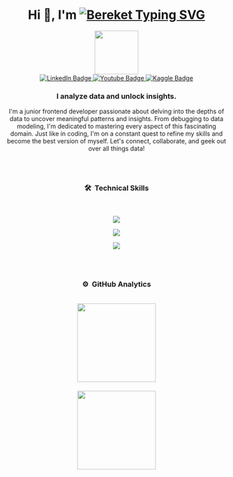 <h1 align="center">Hi 👋, I'm <a href="https://github.com/Bereket12-G"><img style="margin-bottom: -10px" src="https://readme-typing-svg.demolab.com?font=Noto+Nastaliq+Urdu&weight=700&size=32&duration=700&pause=1000&color=028fe6&center=true&vCenter=true&random=false&width=160&lines=Bereket;%E3%82%A2%E3%83%96%E3%83%87%E3%83%AA%E3%83%A9;%D8%B9%D8%A8%D8%AF%D8%A7%D9%84%D8%A5%D9%84%D9%87" alt="Bereket Typing SVG" /></a></h1>

<div id="header" align="center">
  <img src="https://media.giphy.com/media/M9gbBd9nbDrOTu1Mqx/giphy.gif" width="100"/>
</div>
<div id="badges" align="center">
  <a href="https://www.linkedin.com/in/bereket-Gezhagne/">
    <img src="https://img.shields.io/badge/LinkedIn-blue?style=for-the-badge&logo=linkedin&logoColor=white" alt="LinkedIn Badge"/>
  </a>
  <a href="https://twitter.com/bereket">
    <img src="https://img.shields.io/badge/@X-black?style=for-the-badge&logo=X&logoColor=white" alt="Youtube Badge"/>
  </a>
  <a href="https://www.kaggle.com/bereket" target="_blank">
    <img src="https://img.shields.io/badge/Kaggle-blue?style=for-the-badge&logo=kaggle&logoColor=white" alt="Kaggle Badge"/>
  </a>
</div>


<h3 align="center">I analyze data and unlock insights.</h3>
<p align="center">I'm a junior frontend developer passionate about delving into the depths of data to uncover meaningful patterns and insights. From debugging to data modeling, I'm dedicated to mastering every aspect of this fascinating domain. Just like in coding, I'm on a constant quest to refine my skills and become the best version of myself. Let's connect, collaborate, and geek out over all things data!</p>

<br><br>

### <p align="center">🛠 &nbsp;Technical Skills</p>
<br>
<p align="center">
  <a href="https://github.com/Bereket1Bereket2-G">
    <img src="https://skillicons.dev/icons?i=py,sklearn,tensorflow,pytorch,opencv,anaconda,mongodb,mysql" />
  </a>
</p>
<p align="center">
  <a href="https://github.com/Bereket12-G">
    <img src="https://skillicons.dev/icons?i=flask,django,html,css,bootstrap,js,jquery,react" />
  </a>
</p>
<p align="center">
  <a href="https://github.com/Bereket1Bereket2-G">
    <img src="https://skillicons.dev/icons?i=php,laravel,java,ps,figma,canva,github,git" />
  </a>
</p>

<br><br>

### <p align="center">⚙️ &nbsp;GitHub Analytics</p>
<br>
<div align="center">
  <a href="https://github.com/Bereket12-G" style="display: flex; flex-direction: column; align-items: center;">
    <img height="180em" src="https://github-readme-stats-eight-theta.vercel.app/api/top-langs/?username=Bereket12-G&layout=compact&langs_count=8&theme=algolia&hide_border=true" style="margin-bottom: 10px;">
    <img height="180em" src="https://streak-stats.demolab.com?user=isMeXar&theme=algolia&hide_border=true" style="margin-top: 10px; margin-bottom: 10px;">
  </a>
</div>
